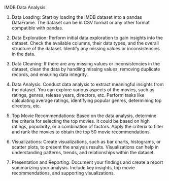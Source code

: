IMDB Data Analysis

1. Data Loading: Start by loading the IMDB dataset into a pandas DataFrame. The dataset can be in CSV format or any other format compatible with pandas.

2. Data Exploration: Perform initial data exploration to gain insights into the dataset. Check the available columns, their data types, and the overall structure of the dataset. Identify any missing values or inconsistencies in the data.

3. Data Cleaning: If there are any missing values or inconsistencies in the dataset, clean the data by handling missing values, removing duplicate records, and ensuring data integrity.

4. Data Analysis: Conduct data analysis to extract meaningful insights from the dataset. You can explore various aspects of the movies, such as ratings, genres, release years, directors, etc. Perform tasks like calculating average ratings, identifying popular genres, determining top directors, etc.

5. Top Movie Recommendations: Based on the data analysis, determine the criteria for selecting the top movies. It could be based on high ratings, popularity, or a combination of factors. Apply the criteria to filter and rank the movies to obtain the top 50 movie recommendations.

6. Visualizations: Create visualizations, such as bar charts, histograms, or scatter plots, to present the analysis results. Visualizations can help in understanding patterns, trends, and relationships within the dataset.

7. Presentation and Reporting: Document your findings and create a report summarizing your analysis. Include key insights, top movie recommendations, and supporting visualizations.